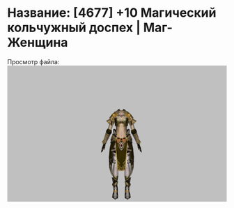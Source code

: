 # Название: [4677] +10 Магический кольчужный доспех | Маг-Женщина

Просмотр файла:
![p050003.png](p050003.png)